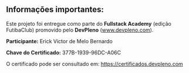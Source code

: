 ## Informações importantes:

Este projeto foi entregue como parte do **Fullstack Academy** (edição FutibaClub) promovido pelo **DevPleno** (www.devpleno.com).

**Participante:** Erick Victor de Melo Bernardo

**Chave do Certificado:** 377B-1939-96DC-A06C

O certificado pode ser consultado em: https://certificados.devpleno.com